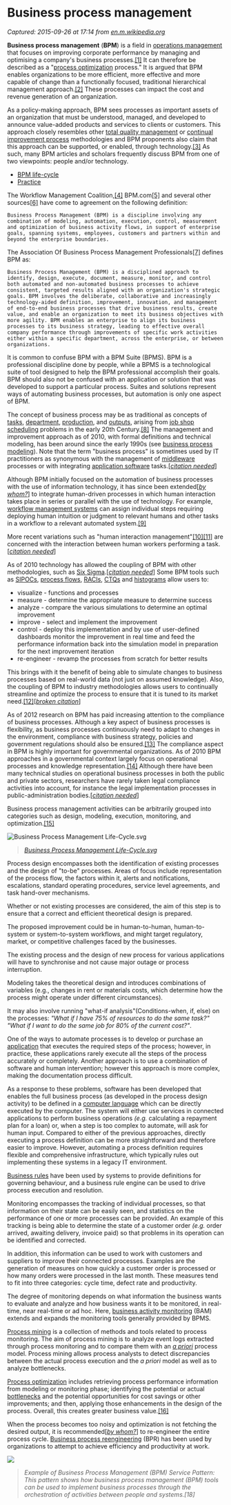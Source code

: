 # Business process management

_Captured: 2015-09-26 at 17:14 from [en.m.wikipedia.org](https://en.m.wikipedia.org/wiki/Business_process_management)_

**Business process management** (**BPM**) is a field in [operations management](https://en.m.wikipedia.org/wiki/Operations_Management) that focuses on improving corporate performance by managing and optimising a company's business processes.[[1]](https://en.m.wikipedia.org/wiki/Business_process_management) It can therefore be described as a "[process optimization](https://en.m.wikipedia.org/wiki/Process_optimization) process." It is argued that BPM enables organizations to be more efficient, more effective and more capable of change than a functionally focused, traditional hierarchical management approach.[[2]](https://en.m.wikipedia.org/wiki/Business_process_management) These processes can impact the cost and revenue generation of an organization.

As a policy-making approach, BPM sees processes as important assets of an organization that must be understood, managed, and developed to announce value-added products and services to clients or customers. This approach closely resembles other [total quality management](https://en.m.wikipedia.org/wiki/Total_quality_management) or [continual improvement process](https://en.m.wikipedia.org/wiki/Continual_improvement_process) methodologies and BPM proponents also claim that this approach can be supported, or enabled, through technology.[[3]](https://en.m.wikipedia.org/wiki/Business_process_management) As such, many BPM articles and scholars frequently discuss BPM from one of two viewpoints: people and/or technology.

  * [BPM life-cycle](https://en.m.wikipedia.org/wiki/Business_process_management)
  * [Practice](https://en.m.wikipedia.org/wiki/Business_process_management)

The Workflow Management Coalition,[[4]](https://en.m.wikipedia.org/wiki/Business_process_management) BPM.com[[5]](https://en.m.wikipedia.org/wiki/Business_process_management) and several other sources[[6]](https://en.m.wikipedia.org/wiki/Business_process_management) have come to agreement on the following definition:

    

    Business Process Management (BPM) is a discipline involving any combination of modeling, automation, execution, control, measurement and optimization of business activity flows, in support of enterprise goals, spanning systems, employees, customers and partners within and beyond the enterprise boundaries.

The Association Of Business Process Management Professionals[[7]](https://en.m.wikipedia.org/wiki/Business_process_management) defines BPM as:

    

    Business Process Management (BPM) is a disciplined approach to identify, design, execute, document, measure, monitor, and control both automated and non-automated business processes to achieve consistent, targeted results aligned with an organization's strategic goals. BPM involves the deliberate, collaborative and increasingly technology-aided definition, improvement, innovation, and management of end-to-end business processes that drive business results, create value, and enable an organization to meet its business objectives with more agility. BPM enables an enterprise to align its business processes to its business strategy, leading to effective overall company performance through improvements of specific work activities either within a specific department, across the enterprise, or between organizations.

It is common to confuse BPM with a BPM Suite (BPMS). BPM is a professional discipline done by people, while a BPMS is a technological suite of tool designed to help the BPM professional accomplish their goals. BPM should also not be confused with an application or solution that was developed to support a particular process. Suites and solutions represent ways of automating business processes, but automation is only one aspect of BPM.

The concept of business process may be as traditional as concepts of [tasks](https://en.m.wikipedia.org/wiki/Task_\(project_management\)), [department](https://en.m.wikipedia.org/wiki/Departmentalization), [production](https://en.m.wikipedia.org/wiki/Production_\(economics\)), and [outputs](https://en.m.wikipedia.org/wiki/Output_\(economics\)), arising from [job shop scheduling](https://en.m.wikipedia.org/wiki/Job_shop_scheduling) problems in the early 20th Century.[[8]](https://en.m.wikipedia.org/wiki/Business_process_management) The management and improvement approach as of 2010, with formal definitions and technical modeling, has been around since the early 1990s (see [business process modeling](https://en.m.wikipedia.org/wiki/Business_process_modeling)). Note that the term "business process" is sometimes used by IT practitioners as synonymous with the management of [middleware](https://en.m.wikipedia.org/wiki/Middleware) processes or with integrating [application software](https://en.m.wikipedia.org/wiki/Application_software) tasks.[_[citation needed](https://en.m.wikipedia.org/wiki/Wikipedia:Citation_needed)_]

Although BPM initially focused on the automation of business processes with the use of information technology, it has since been extended[_[by whom?](https://en.m.wikipedia.org/wiki/Wikipedia:Manual_of_Style/Words_to_watch)_] to integrate human-driven processes in which human interaction takes place in series or parallel with the use of technology. For example, [workflow management systems](https://en.m.wikipedia.org/wiki/Workflow_management_system) can assign individual steps requiring deploying human intuition or judgment to relevant humans and other tasks in a workflow to a relevant automated system.[[9]](https://en.m.wikipedia.org/wiki/Business_process_management)

More recent variations such as "human interaction management"[[10]](https://en.m.wikipedia.org/wiki/Business_process_management)[[11]](https://en.m.wikipedia.org/wiki/Business_process_management) are concerned with the interaction between human workers performing a task.[_[citation needed](https://en.m.wikipedia.org/wiki/Wikipedia:Citation_needed)_]

As of 2010 technology has allowed the coupling of BPM with other methodologies, such as [Six Sigma](https://en.m.wikipedia.org/wiki/Six_Sigma).[_[citation needed](https://en.m.wikipedia.org/wiki/Wikipedia:Citation_needed)_] Some BPM tools such as [SIPOCs](https://en.m.wikipedia.org/wiki/SIPOC), [process flows](https://en.m.wikipedia.org/wiki/Workflow), [RACIs](https://en.m.wikipedia.org/wiki/RACI_matrix), [CTQs](https://en.m.wikipedia.org/wiki/CTQ_tree) and [histograms](https://en.m.wikipedia.org/wiki/Histogram) allow users to:

  * visualize - functions and processes
  * measure - determine the appropriate measure to determine success
  * analyze - compare the various simulations to determine an optimal improvement
  * improve - select and implement the improvement
  * control - deploy this implementation and by use of user-defined dashboards monitor the improvement in real time and feed the performance information back into the simulation model in preparation for the next improvement iteration
  * re-engineer - revamp the processes from scratch for better results

This brings with it the benefit of being able to simulate changes to business processes based on real-world data (not just on assumed knowledge). Also, the coupling of BPM to industry methodologies allows users to continually streamline and optimize the process to ensure that it is tuned to its market need.[[12]](https://en.m.wikipedia.org/wiki/Business_process_management)[_[broken citation](https://en.m.wikipedia.org/wiki/Wikipedia:Identifying_reliable_sources)_]

As of 2012 research on BPM has paid increasing attention to the compliance of business processes. Although a key aspect of business processes is flexibility, as business processes continuously need to adapt to changes in the environment, compliance with business strategy, policies and government regulations should also be ensured.[[13]](https://en.m.wikipedia.org/wiki/Business_process_management) The compliance aspect in BPM is highly important for governmental organizations. As of 2010 BPM approaches in a governmental context largely focus on operational processes and knowledge representation.[[14]](https://en.m.wikipedia.org/wiki/Business_process_management) Although there have been many technical studies on operational business processes in both the public and private sectors, researchers have rarely taken legal compliance activities into account, for instance the legal implementation processes in public-administration bodies.[_[citation needed](https://en.m.wikipedia.org/wiki/Wikipedia:Citation_needed)_]

Business process management activities can be arbitrarily grouped into categories such as design, modeling, execution, monitoring, and optimization.[[15]](https://en.m.wikipedia.org/wiki/Business_process_management)

![Business Process Management Life-Cycle.svg](http://upload.wikimedia.org/wikipedia/commons/thumb/0/00/Business_Process_Management_Life-Cycle.svg/150px-Business_Process_Management_Life-Cycle.svg.png)

> _[Business Process Management Life-Cycle.svg](https://en.m.wikipedia.org/wiki/File:Business_Process_Management_Life-Cycle.svg)_

Process design encompasses both the identification of existing processes and the design of "to-be" processes. Areas of focus include representation of the process flow, the factors within it, alerts and notifications, escalations, standard operating procedures, service level agreements, and task hand-over mechanisms.

Whether or not existing processes are considered, the aim of this step is to ensure that a correct and efficient theoretical design is prepared.

The proposed improvement could be in human-to-human, human-to-system or system-to-system workflows, and might target regulatory, market, or competitive challenges faced by the businesses.

The existing process and the design of new process for various applications will have to synchronise and not cause major outage or process interruption.

Modeling takes the theoretical design and introduces combinations of variables (e.g., changes in rent or materials costs, which determine how the process might operate under different circumstances).

It may also involve running "what-if analysis"(Conditions-when, if, else) on the processes: _"What if I have 75% of resources to do the same task?"_ _"What if I want to do the same job for 80% of the current cost?"_.

One of the ways to automate processes is to develop or purchase an [application](https://en.m.wikipedia.org/wiki/Application_software) that executes the required steps of the process; however, in practice, these applications rarely execute all the steps of the process accurately or completely. Another approach is to use a combination of software and human intervention; however this approach is more complex, making the documentation process difficult.

As a response to these problems, software has been developed that enables the full business process (as developed in the process design activity) to be defined in a [computer language](https://en.m.wikipedia.org/wiki/Computer_language) which can be directly executed by the computer. The system will either use services in connected applications to perform business operations _(e.g._ calculating a repayment plan for a loan) or, when a step is too complex to automate, will ask for human input. Compared to either of the previous approaches, directly executing a process definition can be more straightforward and therefore easier to improve. However, automating a process definition requires flexible and comprehensive infrastructure, which typically rules out implementing these systems in a legacy IT environment.

[Business rules](https://en.m.wikipedia.org/wiki/Business_rules) have been used by systems to provide definitions for governing behaviour, and a business rule engine can be used to drive process execution and resolution.

Monitoring encompasses the tracking of individual processes, so that information on their state can be easily seen, and statistics on the performance of one or more processes can be provided. An example of this tracking is being able to determine the state of a customer order _(e.g._ order arrived, awaiting delivery, invoice paid) so that problems in its operation can be identified and corrected.

In addition, this information can be used to work with customers and suppliers to improve their connected processes. Examples are the generation of measures on how quickly a customer order is processed or how many orders were processed in the last month. These measures tend to fit into three categories: cycle time, defect rate and productivity.

The degree of monitoring depends on what information the business wants to evaluate and analyze and how business wants it to be monitored, in real-time, near real-time or ad hoc. Here, [business activity monitoring](https://en.m.wikipedia.org/wiki/Business_activity_monitoring) (BAM) extends and expands the monitoring tools generally provided by BPMS.

[Process mining](https://en.m.wikipedia.org/wiki/Process_mining) is a collection of methods and tools related to process monitoring. The aim of process mining is to analyze event logs extracted through process monitoring and to compare them with an _[a priori](//en.wiktionary.org/wiki/a_priori)_ process model. Process mining allows process analysts to detect discrepancies between the actual process execution and the _a priori_ model as well as to analyze bottlenecks.

[Process optimization](https://en.m.wikipedia.org/wiki/Process_optimization) includes retrieving process performance information from modeling or monitoring phase; identifying the potential or actual [bottlenecks](https://en.m.wikipedia.org/wiki/Bottleneck_\(production\)) and the potential opportunities for cost savings or other improvements; and then, applying those enhancements in the design of the process. Overall, this creates greater business value.[[16]](https://en.m.wikipedia.org/wiki/Business_process_management)

When the process becomes too noisy and optimization is not fetching the desired output, it is recommended[_[by whom?](https://en.m.wikipedia.org/wiki/Wikipedia:Manual_of_Style/Words_to_watch)_] to re-engineer the entire process cycle. [Business process reengineering](https://en.m.wikipedia.org/wiki/Business_process_reengineering) (BPR) has been used by organizations to attempt to achieve efficiency and productivity at work.

![](http://upload.wikimedia.org/wikipedia/commons/thumb/b/b7/BPM_Workflow_Service_Pattern.png/360px-BPM_Workflow_Service_Pattern.png)

> _Example of Business Process Management (BPM) Service Pattern: This pattern shows how business process management (BPM) tools can be used to implement business processes through the orchestration of activities between people and systems.[18]_
